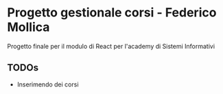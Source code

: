 # Progetto gestionale corsi - Federico Mollica
Progetto finale per il modulo di React per l'academy di Sistemi Informativi
## TODOs
- Inserimendo dei corsi

